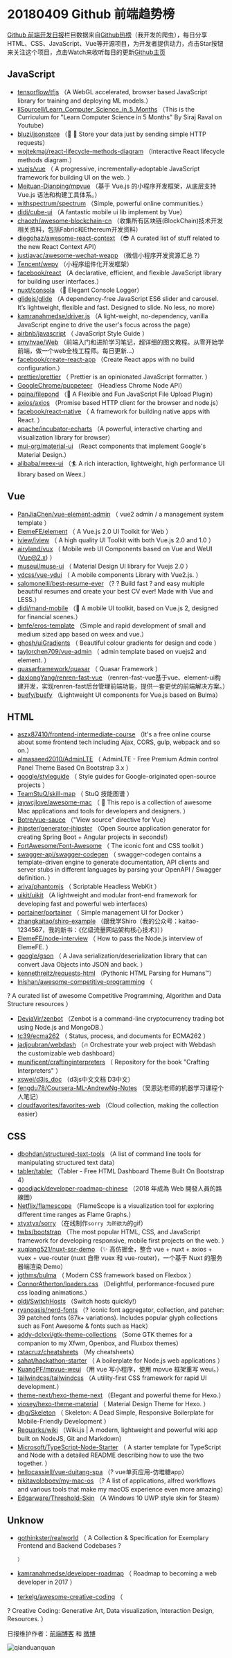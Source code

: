 # 20180409 Github 前端趋势榜

[Github 前端开发日报](http://caibaojian.com/c/news)栏目数据来自[Github热榜](http://news.caibaojian.com/)（我开发的爬虫），每日分享HTML、CSS、JavaScript、Vue等开源项目，为开发者提供动力，点击Star按钮来关注这个项目，点击Watch来收听每日的更新[Github主页](https://github.com/kujian/githubTrending)
## JavaScript

* [tensorflow/tfjs](https://github.com/tensorflow/tfjs) （A WebGL accelerated, browser based JavaScript library for training and deploying ML models.）
* [llSourcell/Learn_Computer_Science_in_5_Months](https://github.com/llSourcell/Learn_Computer_Science_in_5_Months) （This is the Curriculum for "Learn Computer Science in 5 Months" By Siraj Raval on Youtube）
* [bluzi/jsonstore](https://github.com/bluzi/jsonstore) （💾 🚀 Store your data just by sending simple HTTP requests）
* [wojtekmaj/react-lifecycle-methods-diagram](https://github.com/wojtekmaj/react-lifecycle-methods-diagram) （Interactive React lifecycle methods diagram.）
* [vuejs/vue](https://github.com/vuejs/vue) （
        A progressive, incrementally-adoptable JavaScript framework for building UI on the web.
      ）
* [Meituan-Dianping/mpvue](https://github.com/Meituan-Dianping/mpvue) （基于 Vue.js 的小程序开发框架，从底层支持 Vue.js 语法和构建工具体系。）
* [withspectrum/spectrum](https://github.com/withspectrum/spectrum) （Simple, powerful online communities.）
* [didi/cube-ui](https://github.com/didi/cube-ui) （A fantastic mobile ui lib implement by Vue）
* [chaozh/awesome-blockchain-cn](https://github.com/chaozh/awesome-blockchain-cn) （收集所有区块链(BlockChain)技术开发相关资料，包括Fabric和Ethereum开发资料）
* [diegohaz/awesome-react-context](https://github.com/diegohaz/awesome-react-context) （😎 A curated list of stuff related to the new React Context API）
* [justjavac/awesome-wechat-weapp](https://github.com/justjavac/awesome-wechat-weapp) （微信小程序开发资源汇总 ?）
* [Tencent/wepy](https://github.com/Tencent/wepy) （小程序组件化开发框架）
* [facebook/react](https://github.com/facebook/react) （A declarative, efficient, and flexible JavaScript library for building user interfaces.）
* [nuxt/consola](https://github.com/nuxt/consola) （🐨 Elegant Console Logger）
* [glidejs/glide](https://github.com/glidejs/glide) （A dependency-free JavaScript ES6 slider and carousel. It’s lightweight, flexible and fast. Designed to slide. No less, no more）
* [kamranahmedse/driver.js](https://github.com/kamranahmedse/driver.js) （A light-weight, no-dependency, vanilla JavaScript engine to drive the user's focus across the page）
* [airbnb/javascript](https://github.com/airbnb/javascript) （
        JavaScript Style Guide
      ）
* [smyhvae/Web](https://github.com/smyhvae/Web) （前端入门和进阶学习笔记，超详细的图文教程。从零开始学前端，做一个web全栈工程师。每日更新...）
* [facebook/create-react-app](https://github.com/facebook/create-react-app) （Create React apps with no build configuration.）
* [prettier/prettier](https://github.com/prettier/prettier) （
        Prettier is an opinionated JavaScript formatter.
      ）
* [GoogleChrome/puppeteer](https://github.com/GoogleChrome/puppeteer) （Headless Chrome Node API）
* [pqina/filepond](https://github.com/pqina/filepond) （🌊 A Flexible and Fun JavaScript File Upload Plugin）
* [axios/axios](https://github.com/axios/axios) （Promise based HTTP client for the browser and node.js）
* [facebook/react-native](https://github.com/facebook/react) （
        A framework for building native apps with React.
      ）
* [apache/incubator-echarts](https://github.com/apache/incubator-echarts) （A powerful, interactive charting and visualization library for browser）
* [mui-org/material-ui](https://github.com/mui-org/material-ui) （React components that implement Google's Material Design.）
* [alibaba/weex-ui](https://github.com/alibaba/weex-ui) （🏄 A rich interaction, lightweight, high performance UI library based on Weex.）

## Vue

* [PanJiaChen/vue-element-admin](https://github.com/PanJiaChen/vue-element-admin) （
        vue2 admin / a management system template
      ）
* [ElemeFE/element](https://github.com/ElemeFE/element) （
        A Vue.js 2.0 UI Toolkit for Web
      ）
* [iview/iview](https://github.com/iview/iview) （
        A high quality UI Toolkit with both Vue.js 2.0 and 1.0
      ）
* [airyland/vux](https://github.com/airyland/vux) （
        Mobile web UI Components based on Vue and WeUI (Vue@2.x)
      ）
* [museui/muse-ui](https://github.com/museui/muse-ui) （
        Material Design UI library for Vuejs 2.0
      ）
* [ydcss/vue-ydui](https://github.com/ydcss/vue-ydui) （
        A mobile components Library with Vue2.js.
      ）
* [salomonelli/best-resume-ever](https://github.com/salomonelli/best-resume-ever) （? ? Build fast ? and easy multiple beautiful resumes and create your best CV ever! Made with Vue and LESS.）
* [didi/mand-mobile](https://github.com/didi/mand-mobile) （🔮 A mobile UI toolkit, based on Vue.js 2, designed for financial scenes.）
* [bmfe/eros-template](https://github.com/bmfe/eros-template) （Simple and rapid development of small and medium sized app based on weex and vue.）
* [ghosh/uiGradients](https://github.com/ghosh/uiGradients) （
        Beautiful colour gradients for design and code
      ）
* [taylorchen709/vue-admin](https://github.com/taylorchen709/vue-admin) （
        admin template based on vuejs2 and element.
      ）
* [quasarframework/quasar](https://github.com/quasarframework/quasar) （
        Quasar Framework
      ）
* [daxiongYang/renren-fast-vue](https://github.com/daxiongYang/renren-fast-vue) （renren-fast-vue基于vue、element-ui构建开发，实现renren-fast后台管理前端功能，提供一套更优的前端解决方案。）
* [buefy/buefy](https://github.com/buefy/buefy) （Lightweight UI components for Vue.js based on Bulma）

## HTML

* [aszx87410/frontend-intermediate-course](https://github.com/aszx87410/frontend-intermediate-course) （It's a free online course about some frontend tech including Ajax, CORS, gulp, webpack and so on.）
* [almasaeed2010/AdminLTE](https://github.com/almasaeed2010/AdminLTE) （
        AdminLTE - Free Premium Admin control Panel Theme Based On Bootstrap 3.x
      ）
* [google/styleguide](https://github.com/google/styleguide) （
        Style guides for Google-originated open-source projects
      ）
* [TeamStuQ/skill-map](https://github.com/TeamStuQ/skill-map) （
        StuQ 技能图谱
      ）
* [jaywcjlove/awesome-mac](https://github.com/jaywcjlove/awesome-mac) （
         This repo is a collection of awesome Mac applications and tools for developers and designers.
      ）
* [Botre/vue-sauce](https://github.com/Botre/vue-sauce) （"View source" directive for Vue）
* [jhipster/generator-jhipster](https://github.com/jhipster/generator-jhipster) （Open Source application generator for creating Spring Boot + Angular projects in seconds!）
* [FortAwesome/Font-Awesome](https://github.com/FortAwesome/Font-Awesome) （
        The iconic font and CSS toolkit
      ）
* [swagger-api/swagger-codegen](https://github.com/swagger-api/swagger-codegen) （
        swagger-codegen contains a template-driven engine to generate documentation, API clients and server stubs in different languages by parsing your OpenAPI / Swagger definition.
      ）
* [ariya/phantomjs](https://github.com/ariya/phantomjs) （
        Scriptable Headless WebKit
      ）
* [uikit/uikit](https://github.com/uikit/uikit) （A lightweight and modular front-end framework for developing fast and powerful web interfaces）
* [portainer/portainer](https://github.com/portainer/portainer) （
        Simple management UI for Docker
      ）
* [zhangkaitao/shiro-example](https://github.com/zhangkaitao/shiro-example) （跟我学Shiro（我的公众号：kaitao-1234567，我的新书：《亿级流量网站架构核心技术》））
* [ElemeFE/node-interview](https://github.com/ElemeFE/node-interview) （
        How to pass the Node.js interview of ElemeFE.
      ）
* [google/gson](https://github.com/google/gson) （
        A Java serialization/deserialization library that can convert Java Objects into JSON and back.
      ）
* [kennethreitz/requests-html](https://github.com/kennethreitz/requests-html) （Pythonic HTML Parsing for Humans™）
* [lnishan/awesome-competitive-programming](https://github.com/lnishan/awesome-competitive-programming) （
        
? A curated list of awesome Competitive Programming, Algorithm and Data Structure resources
      ）
* [DeviaVir/zenbot](https://github.com/DeviaVir/zenbot) （Zenbot is a command-line cryptocurrency trading bot using Node.js and MongoDB.）
* [tc39/ecma262](https://github.com/tc39/ecma262) （
        Status, process, and documents for ECMA262
      ）
* [jadjoubran/webdash](https://github.com/jadjoubran/webdash) （🔥 Orchestrate your web project with Webdash the customizable web dashboard）
* [munificent/craftinginterpreters](https://github.com/munificent/craftinginterpreters) （
        Repository for the book "Crafting Interpreters"
      ）
* [xswei/d3js_doc](https://github.com/xswei/d3js_doc) （d3js中文文档 D3中文）
* [fengdu78/Coursera-ML-AndrewNg-Notes](https://github.com/fengdu78/Coursera-ML-AndrewNg-Notes) （吴恩达老师的机器学习课程个人笔记）
* [cloudfavorites/favorites-web](https://github.com/cloudfavorites/favorites-web) （Cloud collection, making the collection easier）

## CSS

* [dbohdan/structured-text-tools](https://github.com/dbohdan/structured-text-tools) （A list of command line tools for manipulating structured text data）
* [tabler/tabler](https://github.com/tabler/tabler) （Tabler - Free HTML Dashboard Theme Built On Bootstrap 4）
* [goodjack/developer-roadmap-chinese](https://github.com/goodjack/developer-roadmap-chinese) （2018 年成為 Web 開發人員的路線圖）
* [Netflix/flamescope](https://github.com/Netflix/flamescope) （FlameScope is a visualization tool for exploring different time ranges as Flame Graphs.）
* [xtyxtyx/sorry](https://github.com/xtyxtyx/sorry) （在线制作`sorry 为所欲为`的gif）
* [twbs/bootstrap](https://github.com/twbs/bootstrap) （The most popular HTML, CSS, and JavaScript framework for developing responsive, mobile first projects on the web.
      ）
* [xuqiang521/nuxt-ssr-demo](https://github.com/xuqiang521/nuxt-ssr-demo) （✨ 高仿掘金，整合 vue + nuxt + axios + vuex + vue-router (nuxt 自带 vuex 和 vue-router)，一个基于 Nuxt 的服务器端渲染 Demo）
* [jgthms/bulma](https://github.com/jgthms/bulma) （
        Modern CSS framework based on Flexbox
      ）
* [ConnorAtherton/loaders.css](https://github.com/ConnorAtherton/loaders.css) （Delightful, performance-focused pure css loading animations.）
* [oldj/SwitchHosts](https://github.com/oldj/SwitchHosts) （Switch hosts quickly!）
* [ryanoasis/nerd-fonts](https://github.com/ryanoasis/nerd-fonts) （? Iconic font aggregator, collection, and patcher: 39 patched fonts (87k+ variations). Includes popular glyph collections such as Font Awesome &amp; fonts such as Hack）
* [addy-dclxvi/gtk-theme-collections](https://github.com/addy-dclxvi/gtk-theme-collections) （Some GTK themes for a companion to my Xfwm, Openbox, and Fluxbox themes）
* [rstacruz/cheatsheets](https://github.com/rstacruz/cheatsheets) （My cheatsheets）
* [sahat/hackathon-starter](https://github.com/sahat/hackathon-starter) （
        A boilerplate for Node.js web applications
      ）
* [KuangPF/mpvue-weui](https://github.com/KuangPF/mpvue-weui) （用 vue 写小程序，使用 mpvue 框架重写 weui。）
* [tailwindcss/tailwindcss](https://github.com/tailwindcss/tailwindcss) （A utility-first CSS framework for rapid UI development.）
* [theme-next/hexo-theme-next](https://github.com/theme-next/hexo-theme-next) （Elegant and powerful theme for Hexo.）
* [viosey/hexo-theme-material](https://github.com/viosey/hexo-theme-material) （
        Material Design Theme for Hexo.
      ）
* [dhg/Skeleton](https://github.com/dhg/Skeleton) （
        Skeleton: A Dead Simple, Responsive Boilerplate for Mobile-Friendly Development
      ）
* [Requarks/wiki](https://github.com/Requarks/wiki) （Wiki.js | A modern, lightweight and powerful wiki app built on NodeJS, Git and Markdown）
* [Microsoft/TypeScript-Node-Starter](https://github.com/Microsoft/TypeScript-Node-Starter) （
        A starter template for TypeScript and Node with a detailed README describing how to use the two together.
      ）
* [hellocassiell/vue-duitang-spa](https://github.com/hellocassiell/vue-duitang-spa) （? vue单页应用-仿堆糖app）
* [nikitavoloboev/my-mac-os](https://github.com/nikitavoloboev/my-mac-os) （? A list of applications, alfred workflows and various tools that make my macOS experience even more amazing）
* [Edgarware/Threshold-Skin](https://github.com/Edgarware/Threshold-Skin) （A Windows 10 UWP style skin for Steam）

## Unknow

* [gothinkster/realworld](https://github.com/gothinkster/realworld) （
        A Collection &amp; Specification for Exemplary Frontend and Backend Codebases ?

      ）
* [kamranahmedse/developer-roadmap](https://github.com/kamranahmedse/developer-roadmap) （
        Roadmap to becoming a web developer in 2017
      ）
* [terkelg/awesome-creative-coding](https://github.com/terkelg/awesome-creative-coding) （
        
? Creative Coding: Generative Art, Data visualization, Interaction Design, Resources.
      ）


日报维护作者：[前端博客](http://caibaojian.com/) 和 [微博](http://caibaojian.com/go/weibo)

![qianduanquan](https://user-images.githubusercontent.com/3055447/38488476-24bcf5c4-3c16-11e8-899b-db06928da23c.jpg)